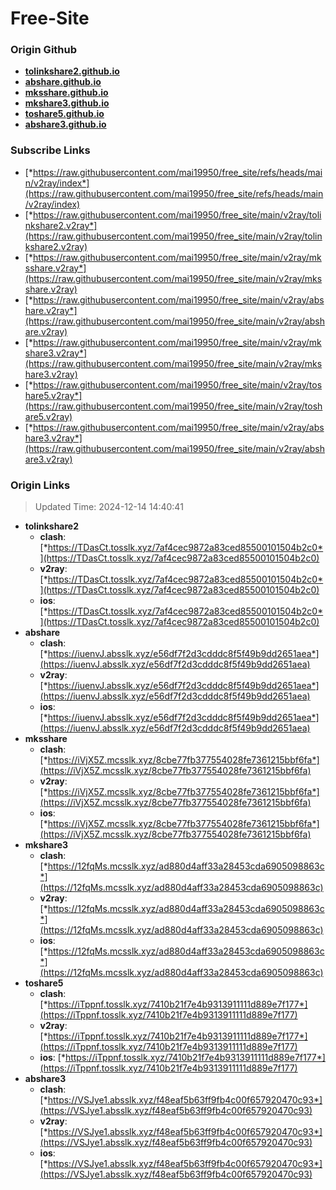 # Free-Site

### Origin Github

- [**tolinkshare2.github.io**](https://github.com/tolinkshare2/tolinkshare2.github.io)
- [**abshare.github.io**](https://github.com/abshare/abshare.github.io)
- [**mksshare.github.io**](https://github.com/mksshare/mksshare.github.io)
- [**mkshare3.github.io**](https://github.com/mkshare3/mkshare3.github.io)
- [**toshare5.github.io**](https://github.com/toshare5/toshare5.github.io)
- [**abshare3.github.io**](https://github.com/abshare3/abshare3.github.io)

### Subscribe Links

- [*https://raw.githubusercontent.com/mai19950/free_site/refs/heads/main/v2ray/index*](https://raw.githubusercontent.com/mai19950/free_site/refs/heads/main/v2ray/index)
- [*https://raw.githubusercontent.com/mai19950/free_site/main/v2ray/tolinkshare2.v2ray*](https://raw.githubusercontent.com/mai19950/free_site/main/v2ray/tolinkshare2.v2ray)
- [*https://raw.githubusercontent.com/mai19950/free_site/main/v2ray/mksshare.v2ray*](https://raw.githubusercontent.com/mai19950/free_site/main/v2ray/mksshare.v2ray)
- [*https://raw.githubusercontent.com/mai19950/free_site/main/v2ray/abshare.v2ray*](https://raw.githubusercontent.com/mai19950/free_site/main/v2ray/abshare.v2ray)
- [*https://raw.githubusercontent.com/mai19950/free_site/main/v2ray/mkshare3.v2ray*](https://raw.githubusercontent.com/mai19950/free_site/main/v2ray/mkshare3.v2ray)
- [*https://raw.githubusercontent.com/mai19950/free_site/main/v2ray/toshare5.v2ray*](https://raw.githubusercontent.com/mai19950/free_site/main/v2ray/toshare5.v2ray)
- [*https://raw.githubusercontent.com/mai19950/free_site/main/v2ray/abshare3.v2ray*](https://raw.githubusercontent.com/mai19950/free_site/main/v2ray/abshare3.v2ray)

### Origin Links

> Updated Time: 2024-12-14 14:40:41

- **tolinkshare2**
  - **clash**: [*https://TDasCt.tosslk.xyz/7af4cec9872a83ced85500101504b2c0*](https://TDasCt.tosslk.xyz/7af4cec9872a83ced85500101504b2c0)
  - **v2ray**: [*https://TDasCt.tosslk.xyz/7af4cec9872a83ced85500101504b2c0*](https://TDasCt.tosslk.xyz/7af4cec9872a83ced85500101504b2c0)
  - **ios**: [*https://TDasCt.tosslk.xyz/7af4cec9872a83ced85500101504b2c0*](https://TDasCt.tosslk.xyz/7af4cec9872a83ced85500101504b2c0)
- **abshare**
  - **clash**: [*https://iuenvJ.absslk.xyz/e56df7f2d3cdddc8f5f49b9dd2651aea*](https://iuenvJ.absslk.xyz/e56df7f2d3cdddc8f5f49b9dd2651aea)
  - **v2ray**: [*https://iuenvJ.absslk.xyz/e56df7f2d3cdddc8f5f49b9dd2651aea*](https://iuenvJ.absslk.xyz/e56df7f2d3cdddc8f5f49b9dd2651aea)
  - **ios**: [*https://iuenvJ.absslk.xyz/e56df7f2d3cdddc8f5f49b9dd2651aea*](https://iuenvJ.absslk.xyz/e56df7f2d3cdddc8f5f49b9dd2651aea)
- **mksshare**
  - **clash**: [*https://iVjX5Z.mcsslk.xyz/8cbe77fb377554028fe7361215bbf6fa*](https://iVjX5Z.mcsslk.xyz/8cbe77fb377554028fe7361215bbf6fa)
  - **v2ray**: [*https://iVjX5Z.mcsslk.xyz/8cbe77fb377554028fe7361215bbf6fa*](https://iVjX5Z.mcsslk.xyz/8cbe77fb377554028fe7361215bbf6fa)
  - **ios**: [*https://iVjX5Z.mcsslk.xyz/8cbe77fb377554028fe7361215bbf6fa*](https://iVjX5Z.mcsslk.xyz/8cbe77fb377554028fe7361215bbf6fa)
- **mkshare3**
  - **clash**: [*https://12fqMs.mcsslk.xyz/ad880d4aff33a28453cda6905098863c*](https://12fqMs.mcsslk.xyz/ad880d4aff33a28453cda6905098863c)
  - **v2ray**: [*https://12fqMs.mcsslk.xyz/ad880d4aff33a28453cda6905098863c*](https://12fqMs.mcsslk.xyz/ad880d4aff33a28453cda6905098863c)
  - **ios**: [*https://12fqMs.mcsslk.xyz/ad880d4aff33a28453cda6905098863c*](https://12fqMs.mcsslk.xyz/ad880d4aff33a28453cda6905098863c)
- **toshare5**
  - **clash**: [*https://iTppnf.tosslk.xyz/7410b21f7e4b9313911111d889e7f177*](https://iTppnf.tosslk.xyz/7410b21f7e4b9313911111d889e7f177)
  - **v2ray**: [*https://iTppnf.tosslk.xyz/7410b21f7e4b9313911111d889e7f177*](https://iTppnf.tosslk.xyz/7410b21f7e4b9313911111d889e7f177)
  - **ios**: [*https://iTppnf.tosslk.xyz/7410b21f7e4b9313911111d889e7f177*](https://iTppnf.tosslk.xyz/7410b21f7e4b9313911111d889e7f177)
- **abshare3**
  - **clash**: [*https://VSJye1.absslk.xyz/f48eaf5b63ff9fb4c00f657920470c93*](https://VSJye1.absslk.xyz/f48eaf5b63ff9fb4c00f657920470c93)
  - **v2ray**: [*https://VSJye1.absslk.xyz/f48eaf5b63ff9fb4c00f657920470c93*](https://VSJye1.absslk.xyz/f48eaf5b63ff9fb4c00f657920470c93)
  - **ios**: [*https://VSJye1.absslk.xyz/f48eaf5b63ff9fb4c00f657920470c93*](https://VSJye1.absslk.xyz/f48eaf5b63ff9fb4c00f657920470c93)

